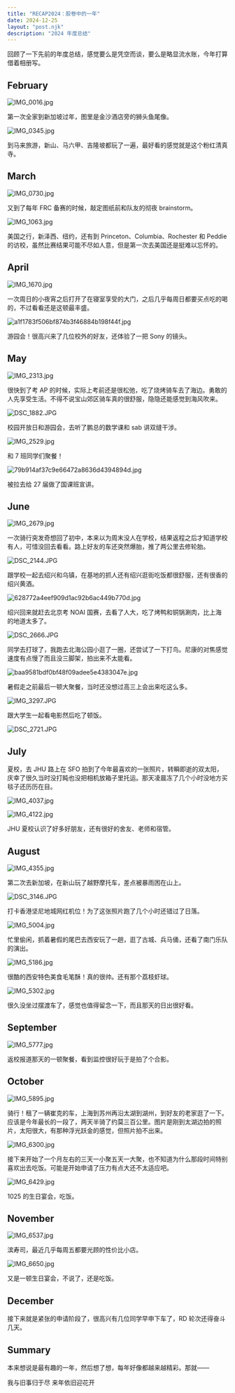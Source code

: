 ```yaml
---
title: "RECAP2024：胶卷中的一年"
date: 2024-12-25
layout: "post.njk"
description: "2024 年度总结"
---
```


回顾了一下先前的年度总结，感觉要么是凭空而谈，要么是略显流水账，今年打算借着相册写。

## February

![IMG_0016.jpg](https://s2.loli.net/2024/12/25/5L1eycCYR47xlAN.jpg)

第一次全家到新加坡过年，图里是金沙酒店旁的狮头鱼尾像。

![IMG_0345.jpg](https://s2.loli.net/2024/12/25/fR5BvPSCkT4Klbd.jpg)

到马来旅游，新山、马六甲、吉隆坡都玩了一遍，最好看的感觉就是这个粉红清真寺。

## March

![IMG_0730.jpg](https://s2.loli.net/2024/12/25/Lj8F9UsX7cIyYah.jpg)

又到了每年 FRC 备赛的时候，敲定图纸前和队友的彻夜 brainstorm。

![IMG_1063.jpg](https://s2.loli.net/2024/12/25/arxbAt5cqNP4dDp.jpg)

美国之行，新泽西、纽约，还有到 Princeton、Columbia、Rochester 和 Peddie 的访校，虽然比赛结果可能不尽如人意，但是第一次去美国还是挺难以忘怀的。

## April

![IMG_1670.jpg](https://s2.loli.net/2024/12/25/Mi5RlCz2hT6gLAj.jpg)

一次周日的小夜宵之后打开了在寝室享受的大门，之后几乎每周日都要买点吃的喝的，不过看看还是这顿最丰盛。

![a1f1783f506bf874b3f46884b198f44f.jpg](https://s2.loli.net/2024/12/25/6tVSZzI7JdyMQNr.jpg)

游园会！很高兴来了几位校外的好友，还体验了一把 Sony 的镜头。

## May

![IMG_2313.jpg](https://s2.loli.net/2024/12/25/Mu3pUC6Nnbrex4l.jpg)

很快到了考 AP 的时候，实际上考前还是很松弛，吃了烧烤骑车去了海边。勇敢的人先享受生活。不得不说宝山郊区骑车真的很舒服，隐隐还能感觉到海风吹来。

![DSC_1882.JPG](https://s2.loli.net/2024/12/25/5sdkMPyu6IJa1z2.jpg)

校园开放日和游园会，去听了鹏总的数学课和 sab 讲双缝干涉。

![IMG_2529.jpg](https://s2.loli.net/2024/12/25/19T7nNfkIQmFPxJ.jpg)

和 7 班同学们聚餐！

![79b914af37c9e66472a8636d4394894d.jpg](https://s2.loli.net/2024/12/25/RBQwmydLNejZP7s.jpg)

被拉去给 27 届做了国课班宣讲。

## June

![IMG_2679.jpg](https://s2.loli.net/2024/12/25/hjqrBZHytAc2Gku.jpg)

一次骑行突发奇想回了初中，本来以为周末没人在学校，结果返程之后才知道学校有人，可惜没回去看看。路上好友的车还突然爆胎，推了两公里去修轮胎。

![DSC_2144.JPG](https://s2.loli.net/2024/12/25/vKrnJGfR1ViTsF5.jpg)

跟学校一起去绍兴和乌镇，在基地的抓人还有绍兴逛街吃饭都很舒服，还有很香的绍兴黄酒。

![628772a4eef909d1ac92b6ac449b770d.jpg](https://s2.loli.net/2024/12/25/3c2XZklr58A1HaK.jpg)

绍兴回来就赶去北京考 NOAI 国赛，去看了人大，吃了烤鸭和铜锅涮肉，比上海的地道太多了。

![DSC_2666.JPG](https://s2.loli.net/2024/12/25/vNTYwH4y3lbzX7m.jpg)

同学去打球了，我跑去北海公园小逛了一圈，还尝试了一下打鸟。尼康的对焦感觉速度有点慢了而且没三脚架，拍出来不太能看。

![baa9581bdf0bf48f09adee5e4383047e.jpg](https://s2.loli.net/2024/12/25/YgKxRuemUVcZX3D.jpg)

暑假走之前最后一顿大聚餐，当时还没想过高三上会出来吃这么多。

![IMG_3297.JPG](https://s2.loli.net/2024/12/25/ibqcJDXfoW2n1wg.jpg)

跟大学生一起看电影然后吃了顿饭。

![DSC_2721.JPG](https://s2.loli.net/2024/12/25/WomSpnytHC2Y3iL.jpg)

## July

夏校，去 JHU 路上在 SFO 拍到了今年最喜欢的一张照片，转瞬即逝的双太阳，庆幸了很久当时没打盹也没把相机放箱子里托运。那天凌晨冻了几个小时没地方买毯子还历历在目。

![IMG_4037.jpg](https://s2.loli.net/2024/12/25/eEYmCcuKQ3Py51j.jpg)

![IMG_4122.jpg](https://s2.loli.net/2024/12/25/9wDdxfEL8phaos6.jpg)

JHU 夏校认识了好多好朋友，还有很好的舍友、老师和宿管。

## August

![IMG_4355.jpg](https://s2.loli.net/2024/12/25/13yzZKqXFgvBbLG.jpg)

第二次去新加坡，在新山玩了越野摩托车，差点被暴雨困在山上。

![DSC_3146.JPG](https://s2.loli.net/2024/12/25/9EDUCasinTrtS34.jpg)

打卡香港坚尼地城网红机位！为了这张照片跑了几个小时还错过了日落。

![IMG_5004.jpg](https://s2.loli.net/2024/12/25/IZsOo7w6rlQ9eRD.jpg)

忙里偷闲，抓着暑假的尾巴去西安玩了一趟，逛了古城、兵马俑，还看了南门乐队的演出。

![IMG_5186.jpg](https://s2.loli.net/2024/12/25/jVX9JpNRGkxDKMb.jpg)

很酷的西安特色美食毛笔酥！真的很帅。还有那个荔枝虾球。

![IMG_5302.jpg](https://s2.loli.net/2024/12/25/CEUsJvngfahRbFI.jpg)

很久没坐过摆渡车了，感觉也值得留念一下，而且那天的日出很好看。

## September

![IMG_5777.jpg](https://s2.loli.net/2024/12/25/4xp3abfPygA2weL.jpg)

返校报道那天的一顿聚餐，看到监控很好玩于是拍了个合影。

## October

![IMG_5895.jpg](https://s2.loli.net/2024/12/25/o6cCkQSgZUiT3EN.jpg)

骑行！租了一辆崔克的车，上海到苏州再沿太湖到湖州，到好友的老家逛了一下。应该是今年最长的一段了，两天半骑了约莫三百公里。图片是刚到太湖边拍的照片，太阳很大，有那种浮光跃金的感觉，但照片拍不出来。

![IMG_6300.jpg](https://s2.loli.net/2024/12/25/8Mvcm7PxSQ13h6T.jpg)

接下来开始了一个月左右的三天一小聚五天一大聚，也不知道为什么那段时间特别喜欢出去吃饭。可能是开始申请了压力有点大还不太适应吧。

![IMG_6429.jpg](https://s2.loli.net/2024/12/25/QADZRHigw1UWEq9.jpg)

1025 的生日宴会，吃饭。

## November

![IMG_6537.jpg](https://s2.loli.net/2024/12/25/cLJpB3HCx54vkau.jpg)

滨寿司，最近几乎每周五都要光顾的性价比小店。

![IMG_6650.jpg](https://s2.loli.net/2024/12/25/nd3xcQGZvm817SX.jpg)

又是一顿生日宴会，不说了，还是吃饭。

## December

接下来就是紧张的申请阶段了，很高兴有几位同学早申下车了，RD 轮次还得奋斗几天。

## Summary

本来想说是最有趣的一年，然后想了想，每年好像都越来越精彩。那就——

我与旧事归于尽 来年依旧迎花开